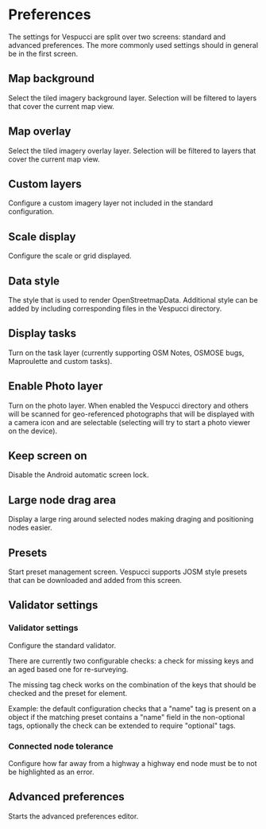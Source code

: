 # Preferences

The settings for Vespucci are split over two screens: standard and advanced preferences. The more commonly used settings should in general be in the first screen.

## Map background

Select the tiled imagery background layer. Selection will be filtered to layers that cover the current map view.

## Map overlay

Select the tiled imagery overlay layer. Selection will be filtered to layers that cover the current map view.

## Custom layers

Configure a custom imagery layer not included in the standard configuration.

## Scale display

Configure the scale or grid displayed.

## Data style

The style that is used to render OpenStreetmapData. Additional style can be added by including corresponding files in the Vespucci directory.

## Display tasks

Turn on the task layer (currently supporting OSM Notes, OSMOSE bugs, Maproulette and custom tasks).

## Enable Photo layer

Turn on the photo layer. When enabled the Vespucci directory and others will be scanned for geo-referenced photographs that will be displayed with a camera icon and are selectable (selecting will try to start a photo viewer on the device).

## Keep screen on

Disable the Android automatic screen lock.

## Large node drag area

Display a large ring around selected nodes making draging and positioning nodes easier.

## Presets

Start preset management screen. Vespucci supports JOSM style presets that can be downloaded and added from this screen.

## Validator settings

### Validator settings

Configure the standard validator.

There are currently two configurable checks: a check for missing keys and an aged based one for re-surveying.

The missing tag check works on the combination of the keys that should be checked and the preset for element.

Example: the default configuration checks that a "name" tag is present on a object if the matching preset contains a "name" field in the non-optional tags, optionally the check can be extended to require "optional" tags.

### Connected node tolerance

Configure how far away from a highway a highway end node must be to not be highlighted as an error.

## Advanced preferences

Starts the advanced preferences editor.